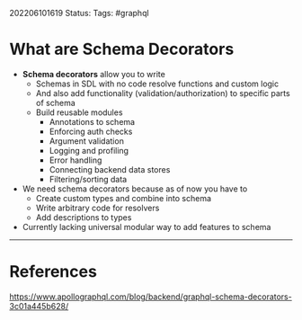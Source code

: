 202206101619
Status: 
Tags: #graphql

# What are Schema Decorators
- **Schema decorators** allow you to write
	- Schemas in SDL with no code resolve functions and custom logic
	- And also add functionality (validation/authorization) to specific parts of schema
	- Build reusable modules
		- Annotations to schema
		- Enforcing auth checks
		- Argument validation
		- Logging and profiling
		- Error handling
		- Connecting backend data stores
		- Filtering/sorting data
- We need schema decorators because as of now you have to
	- Create custom types and combine into schema
	- Write arbitrary code for resolvers
	- Add descriptions to types
- Currently lacking universal modular way to add features to schema







---
# References
https://www.apollographql.com/blog/backend/graphql-schema-decorators-3c01a445b628/
